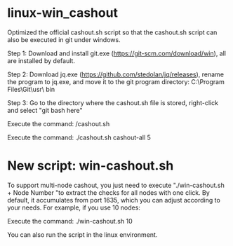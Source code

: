 # linux-win_cashout

Optimized the official cashout.sh script so that the cashout.sh script can also be executed in git under windows.

Step 1: Download and install git.exe (https://git-scm.com/download/win), all are installed by default.

Step 2: Download jq.exe (https://github.com/stedolan/jq/releases), rename the program to jq.exe, and move it to the git program directory: C:\Program Files\Git\usr\ bin

Step 3: Go to the directory where the cashout.sh file is stored, right-click and select "git bash here"

Execute the command: /cashout.sh 

Execute the command: ./cashout.sh cashout-all 5 


# New script: win-cashout.sh

To support multi-node cashout, you just need to execute "./win-cashout.sh + Node Number "to extract the checks for all nodes with one click. By default, it accumulates from port 1635, which you can adjust according to your needs. For example, if you use 10 nodes:

Execute the command:  ./win-cashout.sh 10

You can also run the script in the linux environment.
